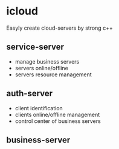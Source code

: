 # icloud
Easyly create cloud-servers by strong c++
## service-server
+ manage business servers
+ servers online/offline
+ servers resource management

## auth-server
+ client identification
+ clients online/offline management
+ control center of business servers

## business-server
